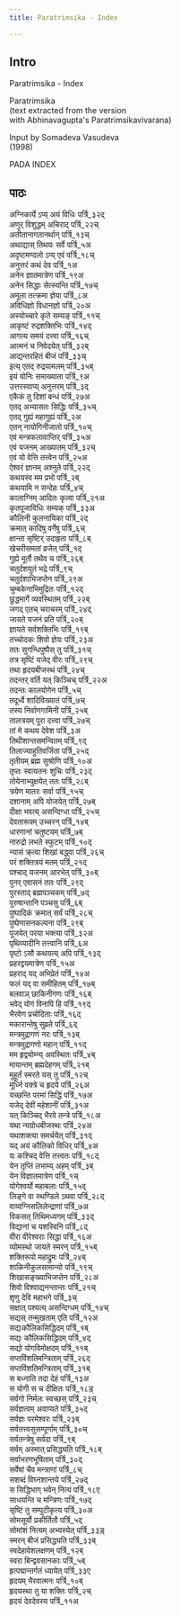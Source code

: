 ```yaml
---
title: Paratrimsika - Index

---
```

## Intro

Paratrimsika - Index  

Paratrimsika  
(text extracted from the version   
with Abhinavagupta's Paratrimsikavivarana)  

Input by Somadeva Vasudeva  
(1998)  

PADA INDEX  

## पाठः

अग्निकार्ये ऽप्य् अयं विधिः  पर्त्रि_३२द्  
अणुर् विशुद्धम् अचिराद्  पर्त्रि_२२च्  
अतीतानागतानर्थान्  पर्त्रि_१३च्  
अथाद्यास् तिथयः सर्वे  पर्त्रि_५अ  
अदृष्टमण्दलो ऽप्य् एवं  पर्त्रि_१८च्  
अनुत्तरं कथं देव  पर्त्रि_१अ  
अनेन ज्ञातमात्रेण  पर्त्रि_१९अ  
अनेन सिद्धाः सेत्स्यन्ति  पर्त्रि_१७च्  
अमूला तत्क्रमा ज्ञेया  पर्त्रि_८अ  
अविधिज्ञो विधानज्ञो  पर्त्रि_२०अ  
अस्योच्चारे कृते सम्यङ्  पर्त्रि_११च्  
आकृष्टं रुद्रशक्तिभिः  पर्त्रि_१४द्  
आगत्य समयं दत्त्वा  पर्त्रि_१६च्  
आत्मनं च निवेदयेत्  पर्त्रि_३२ब्  
आद्यन्तरहितं बीजं  पर्त्रि_३३च्  
इत्य् एतद् रुद्रयामलम्  पर्त्रि_३५ब्  
इयं योनिः समाख्याता  पर्त्रि_९अ  
उत्तरस्याप्य् अनुत्तरम्  पर्त्रि_३द्  
एकैकं तु दिशां बन्धं  पर्त्रि_२७अ  
एतद् अभ्यासतः सिद्धिः  पर्त्रि_३५च्  
एतद् गुह्यं महागुह्यं  पर्त्रि_२अ  
एतन् नायोगिनीजातो  पर्त्रि_१०च्  
एवं मन्त्रफलावाप्तिर्  पर्त्रि_३५अ  
एवं यजनम् आख्यातम्  पर्त्रि_३२च्  
एवं यो वेत्ति तत्त्वेन  पर्त्रि_२५अ  
ऐश्वरं ज्ञानम् अश्नुते  पर्त्रि_२२द्  
कथयस्व मम प्रभो  पर्त्रि_२ब्  
कथयामि न सन्देहः  पर्त्रि_४च्  
कालाग्निम् आदितः कृत्वा  पर्त्रि_२१अ  
कृतपूजाविधिः सम्यक्  पर्त्रि_३३अ  
कौलिनी कुलनायिका  पर्त्रि_२द्  
क्रमात् कादिषु वर्गेषु  पर्त्रि_६च्  
क्षान्ता सृष्टिर् उदाहृता  पर्त्रि_८ब्  
खेचरीसमतां व्रजेत्  पर्त्रि_१द्  
गुह्ये मूर्तौ तथैव च  पर्त्रि_२६ब्  
चतुर्दशयुतं भद्रे  पर्त्रि_९च्  
चतुर्दशाभिजप्तेन  पर्त्रि_२९अ  
चुम्बकेनाभिमुद्रितः  पर्त्रि_१२द्  
छुद्धमार्गे व्यवस्थितम्  पर्त्रि_२२ब्  
जगद् एतच् चराचरम्  पर्त्रि_२४द्  
जायते यजनं प्रति  पर्त्रि_२०ब्  
ज्ञायते सर्वशक्तिभिः  पर्त्रि_१९ब्  
तच्चोदकः शिवो ज्ञेयः  पर्त्रि_२३अ  
ततः सुगन्धिपुष्पैस् तु  पर्त्रि_३१च्  
तत्र सृष्टिं यजेद् वीरः  पर्त्रि_२९च्  
तथा हृदयबीजस्थं  पर्त्रि_२४च्  
तदन्तर् वर्ति यत् किञ्चिच्  पर्त्रि_२२अ  
तदन्तः कालयोगेन  पर्त्रि_५च्  
तदूर्ध्वे शादिविख्यातं  पर्त्रि_७च्  
तस्य निर्वाणगामिनी  पर्त्रि_२५ब्  
तालत्रयम् पुरा दत्त्वा  पर्त्रि_२७च्  
तां मे कथय देवेश  पर्त्रि_३अ  
तिथीशान्तसमन्वितम्  पर्त्रि_९द्  
तिलाज्याहुतिवर्जिता  पर्त्रि_२५द्  
तृतीयम् ब्रह्म सुश्रोणि  पर्त्रि_१०अ  
तृप्तः स्वायतनः शुचिः  पर्त्रि_२३द्  
तोयेनाभ्युक्षयेत् ततः  पर्त्रि_२८ब्  
त्रयेण मातरः सर्वा  पर्त्रि_१५च्  
दशानाम् अपि योजयेत्  पर्त्रि_२७ब्  
दीक्षा भवत्य् असन्दिग्धा  पर्त्रि_२५च्  
देवतारूपम् उच्चरन्  पर्त्रि_१४ब्  
धारणानां चतुष्टयम्  पर्त्रि_७ब्  
नारुद्रो लभते स्फुटम्  पर्त्रि_१०द्  
न्यासं क्र्त्वा शिखां बद्ध्वा  पर्त्रि_२६च्  
परं शक्तित्रयं मतम्  पर्त्रि_२१द्  
पश्चाद् यजनम् आरभेत्  पर्त्रि_३०ब्  
पुनर् एवासनं ततः  पर्त्रि_२९द्  
पुरस्ताद् ब्रह्मपञ्चकम्  पर्त्रि_७द्  
पुरुषान्तानि पञ्चसु  पर्त्रि_६ब्  
पुष्पादिकं क्रमात् सर्वं  पर्त्रि_२८च्  
पुष्पेणासनकल्पना  पर्त्रि_२९ब्  
पूजयेत् परया भक्त्या  पर्त्रि_३२अ  
पृथिव्यादीनि तत्त्वानि  पर्त्रि_६अ  
पृष्टो ऽसौ कथयत्य् अपि  पर्त्रि_१३द्  
प्रहरद्वयमात्रेण  पर्त्रि_१५अ  
प्रहराद् यद् अभिप्रेतं  पर्त्रि_१४अ  
फलं यद् वा समीहितम्  पर्त्रि_१७ब्  
बलवाञ् छाकिनीगणः  पर्त्रि_१६ब्  
भवेद् योगं विनापि हि  पर्त्रि_१९द्  
भैरवेण प्रचोदिताः  पर्त्रि_१६द्  
मकारान्तेषु सुव्रते  पर्त्रि_६द्  
मन्त्रमुद्रागणं नरः  पर्त्रि_१३ब्  
मन्त्रमुद्रागणो महान्  पर्त्रि_११द्  
मम हृद्व्योम्न्य् अवस्थितः  पर्त्रि_४ब्  
मायान्तम् ब्रह्मदेहगम्  पर्त्रि_२१ब्  
मुहूर्तं स्मरते यस् तु  पर्त्रि_१२च्  
मूर्ध्नि वक्त्रे च हृदये  पर्त्रि_२६अ  
यच्छन्ति परमां सिद्धिं  पर्त्रि_१७अ  
यजेद् देवीं महेशानीं  पर्त्रि_३१अ  
यत् किञ्चिद् भैरवे तन्त्रे  पर्त्रि_१८अ  
यथा न्यग्रोधबीजस्थः  पर्त्रि_२४अ  
यथाशक्त्या समर्चयेत्  पर्त्रि_३१द्  
यद् अयं कौलिको विधिर्  पर्त्रि_४अ  
यः कश्चिद् वेत्ति तत्त्वतः  पर्त्रि_१८द्  
येन तृप्तिं लभाम्य् अहम्  पर्त्रि_३ब्  
येन विज्ञातमात्रेण  पर्त्रि_१च्  
योगेश्वर्यो महाबलाः  पर्त्रि_१५द्  
लिङ्गे वा स्थण्डिले ऽथवा  पर्त्रि_२८द्  
वाय्वग्निसलिलेन्द्राणां  पर्त्रि_७अ  
विकसत् तिथिमध्यगम्  पर्त्रि_३३द्  
विद्यानां च यशस्विनि  पर्त्रि_८द्  
वीरा वीरेश्वराः सिद्धा  पर्त्रि_१६अ  
व्योमस्थो जायते स्मरन्  पर्त्रि_१५ब्  
शक्तिरूपो महाद्रुमः  पर्त्रि_२४ब्  
शाकिनीकुलसामान्यो  पर्त्रि_१९च्  
शिखासङ्ख्याभिजप्तेन  पर्त्रि_२८अ  
शिवो विश्वाद्यनन्तान्तः  पर्त्रि_२१च्  
शृणु देवि महाभगे  पर्त्रि_३च्  
सक्षात् पश्यत्य् असन्दिग्धम्  पर्त्रि_१४च्  
सद्यस् तन्मुखताम् एति  पर्त्रि_१२अ  
सद्यःकौलिकसिद्धिदम्  पर्त्रि_१ब्  
सद्यः कौलिकसिद्धिदम्  पर्त्रि_४द्  
सद्यो योगविमोक्षदम्  पर्त्रि_११ब्  
सप्तविंशतिमन्त्रिताम्  पर्त्रि_२६द्  
सप्तविंशतिमन्त्रिताम्  पर्त्रि_३१ब्  
स बध्नाति तदा देहं  पर्त्रि_१३अ  
स योगी स च दीक्षितः  पर्त्रि_१८ड़्  
सर्वगो निर्मलः स्वच्छस्  पर्त्रि_२३च्  
सर्वज्ञत्वम् अवाप्यते  पर्त्रि_३५द्  
सर्वज्ञः परमेश्वरः  पर्त्रि_२३ब्  
सर्वतत्त्वसुसम्पूर्णाम्  पर्त्रि_३०च्  
सर्वतन्त्रेषु सर्वदा  पर्त्रि_९ब्  
सर्वम् अस्मात् प्रसिद्ध्यति  पर्त्रि_१८ब्  
सर्वाभरणभूषिताम्  पर्त्रि_३०द्  
सर्वेषां चैव मन्त्राणां  पर्त्रि_८च्  
सशब्दं विघ्नशान्तये  पर्त्रि_२७द्  
स सिद्धिभाग् भवेन् नित्यं  पर्त्रि_१८ए  
साधयन्ति च मन्त्रिणः  पर्त्रि_१७द्  
सृष्टिं तु सम्पुटीकृत्य  पर्त्रि_३०अ  
सोमसूर्यौ प्रकीर्तितौ  पर्त्रि_५द्  
सोमांशं नित्यम् अभ्यस्येत्  पर्त्रि_३३ड़्  
स्मरन् बीजं प्रसिद्ध्यति  पर्त्रि_३३ब्  
स्वदेहावेशलक्षणम्  पर्त्रि_१२ब्  
स्वरा बिन्द्ववसानकाः  पर्त्रि_५ब्  
हृत्पद्मान्तर्गतं ध्यायेत्  पर्त्रि_३३ए  
हृदयम् भैरवात्मनः  पर्त्रि_१०ब्  
हृदयस्था तु या शक्तिः  पर्त्रि_२च्  
हृदयं देवदेवस्य  पर्त्रि_११अ  

